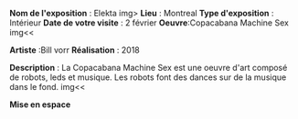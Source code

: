 **Nom de l'exposition** : Elekta
 img>
**Lieu** : Montreal
**Type d'exposition** : Intérieur
**Date de votre visite** : 2 février
**Oeuvre**:Copacabana Machine Sex 
img<<

**Artiste** :Bill vorr
**Réalisation** : 2018

**Description** : La Copacabana Machine Sex est une oeuvre d'art composé de robots, leds et musique. Les robots font des dances sur de la musique dans le fond.
img<<

**Mise en espace**
